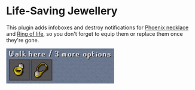 # Life-Saving Jewellery

This plugin adds infoboxes and destroy notifications for [Phoenix necklace](https://oldschool.runescape.wiki/w/Phoenix_necklace)
and [Ring of life](https://oldschool.runescape.wiki/w/Ring_of_life), so you don't forget to equip them or replace them
once they're gone.

![Screenshot](screenshot.png)
